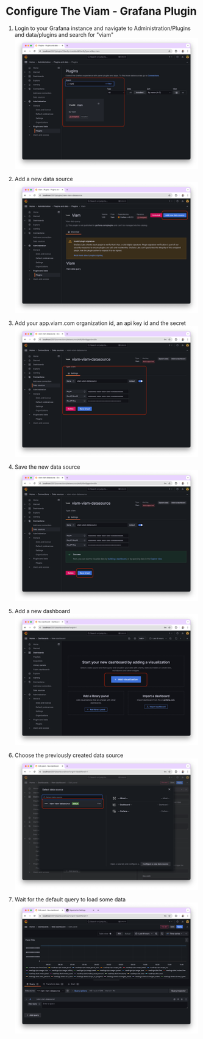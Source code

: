 # Configure The Viam - Grafana Plugin

1. Login to your Grafana instance and navigate to Administration/Plugins and data/plugins and search for "viam"
![Config Part 1](./images/plugin-config_1.png)

2. Add a new data source
![Config Part 2](./images/plugin-config_2.png)

3. Add your app.viam.com organization id, an api key id and the secret
![Config Part 3](./images/plugin-config_3.png)

4. Save the new data source
![Config Part 4](./images/plugin-config_4.png)

5. Add a new dashboard
![Config Part 5](./images/plugin-config_5.png)

6. Choose the previously created data source
![Config Part 6](./images/plugin-config_6.png)

7. Wait for the default query to load some data
![Config Part 7](./images/plugin-config_7.png)